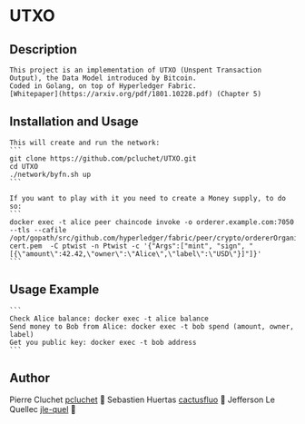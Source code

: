 # UTXO

## Description
	This project is an implementation of UTXO (Unspent Transaction Output), the Data Model introduced by Bitcoin.
	Coded in Golang, on top of Hyperledger Fabric.
	[Whitepaper](https://arxiv.org/pdf/1801.10228.pdf) (Chapter 5)

## Installation and Usage

	This will create and run the network:
	```
	git clone https://github.com/pcluchet/UTXO.git
	cd UTXO
	./network/byfn.sh up
	```

	If you want to play with it you need to create a Money supply, to do so:
	```
	docker exec -t alice peer chaincode invoke -o orderer.example.com:7050  --tls --cafile /opt/gopath/src/github.com/hyperledger/fabric/peer/crypto/ordererOrganizations/example.com/orderers/orderer.example.com/msp/tlscacerts/tlsca.example.com-cert.pem  -C ptwist -n Ptwist -c '{"Args":["mint", "sign", "[{\"amount\":42.42,\"owner\":\"Alice\",\"label\":\"USD\"}]"]}'
	```

## Usage Example
	```
	Check Alice balance: docker exec -t alice balance
	Send money to Bob from Alice: docker exec -t bob spend (amount, owner, label)
	Get you public key: docker exec -t bob address
	```

## Author
Pierre Cluchet [pcluchet](https://github.com/pcluchet) 🐝
Sebastien Huertas [cactusfluo](https://gitlab.com/cactusfluo) 🦍
Jefferson Le Quellec [jle-quel](https://github.com/jle-quel) 🐜